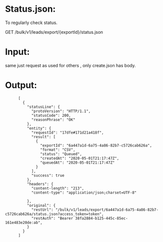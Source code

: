 
Status.json:
===========

To regularly check status.

GET /bulk/v1/leads/export/{exportId}/status.json



Input:
=====

same just request as used for others , only create.json has body.


Output:
=======


          [
            {
              "statusLine": {
                "protoVersion": "HTTP/1.1",
                "statusCode": 200,
                "reasonPhrase": "OK"
              },
              "entity": {
                "requestId": "17dfe#171d21a418f",
                "result": [
                  {
                    "exportId": "6a447a1d-6a75-4a86-82b7-c5726cab626a",
                    "format": "CSV",
                    "status": "Queued",
                    "createdAt": "2020-05-01T21:17:47Z",
                    "queuedAt": "2020-05-01T21:17:47Z"
                  }
                ],
                "success": true
              },
              "headers": {
                "content-length": "213",
                "content-type": "application/json;charset=UTF-8" 

              },
              "original": {
                "restUrl": "/bulk/v1/leads/export/6a447a1d-6a75-4a86-82b7-c5726cab626a/status.json?access_token=token",
                "restAuth": "Bearer 38fa2884-b125-445c-85ec-161e483e20de:ab",
              }
            }
          ]
